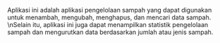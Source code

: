 Aplikasi ini adalah aplikasi pengelolaan sampah yang dapat digunakan untuk menambah, mengubah, menghapus, dan mencari data sampah. \nSelain itu, aplikasi ini juga dapat menampilkan statistik pengelolaan sampah dan mengurutkan data berdasarkan jumlah atau jenis sampah.
